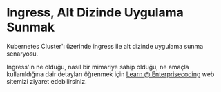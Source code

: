# Ingress, Alt Dizinde Uygulama Sunmak
Kubernetes Cluster'ı üzerinde ingress ile alt dizinde uygulama sunma senaryosu.

Ingress'in ne olduğu, nasıl bir mimariye sahip olduğu, ne amaçla kullanıldığına dair detayları öğrenmek için [Learn @ Enterprisecoding](http://learn.enterprisecoding.com/) web sitemizi ziyaret edebilirsiniz.